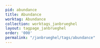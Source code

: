 ```yaml
---
pid: abundance
title: Abundance
worktag: Abundance
collection: worktags_janbrueghel
layout: tagpage_janbrueghel
order: '000'
permalink: "/janbrueghel/tags/abundance"
---
```

